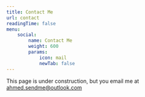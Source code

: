 ```yaml
---
title: Contact Me
url: contact
readingTime: false
menu:
    social:
        name: Contact Me
        weight: 600
        params:
            icon: mail
            newTab: false
---
```


This page is under construction, but you email me at <a href="mailto:ahmed.sendme@outlook.com">ahmed.sendme@outlook.com</a>
